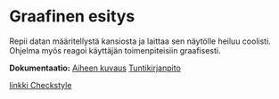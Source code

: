 # Graafinen esitys

Repii datan määritellystä kansiosta ja laittaa sen näytölle heiluu coolisti. Ohjelma myös reagoi käyttäjän toimenpiteisiin graafisesti.

**Dokumentaatio:**
[Aiheen kuvaus](dokumentaatio/aiheenKuvausJaRakenne.md)
[Tuntikirjanpito](dokumentaatio/tuntikirjanpito.md)



[linkki Checkstyle](https://htmlpreview.github.io/?https://github.com/samwaisgamgii/Peli/blob/master/dokumentaatio/Checkstyle/checkstyle.html)

